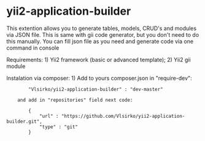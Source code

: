 # yii2-application-builder

This extention allows you to generate tables, models, CRUD's and modules via JSON file.
This is same with gii code generator, but you don't need to do this manually. You can fill json 
file as you need and generate code via one command in console

Requirements:
	1) Yii2 framework (basic or advanced template);
	2) Yii2 gii module

Instalation via composer:
	1) Add to yours composer.json in "require-dev":

			"Vlsirko/yii2-application-builder" : "dev-master"

		and add in "repositories" field next code:

			{
				"url" : "https://github.com/Vlsirko/yii2-application-builder.git",
				"type" : "git"
			}




